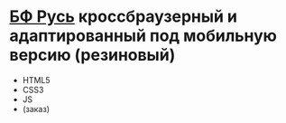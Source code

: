 #   [БФ Русь](https://angelkrylova.github.io/BFRus/) кроссбраузерный и адаптированный под мобильную версию (резиновый)
- HTML5
- CSS3
- JS
- (заказ)

